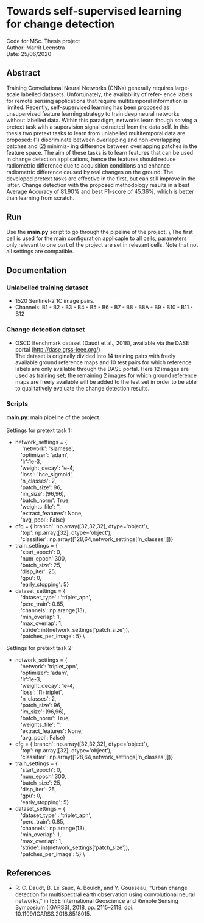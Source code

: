 # Towards self-supervised learning for change detection
Code for MSc. Thesis project \
Author: Marrit Leenstra \
Date: 25/06/2020

## Abstract
Training Convolutional Neural Networks (CNNs) generally requires large-scale labelled datasets. Unfortunately, the availability of refer-
ence labels for remote sensing applications that require multitemporal information is limited. Recently, self-supervised learning has been
proposed as unsupervised feature learning strategy to train deep neural networks without labelled data. Within this paradigm, networks
learn though solving a pretext task with a supervision signal extracted from the data self. In this thesis two pretext tasks to learn
from unlabelled multitemporal data are proposed: (1) discriminate between overlapping and non-overlapping patches and (2) minimiz-
ing difference between overlapping patches in the feature space. The aim of these tasks is to learn features that can be used in change
detection applications, hence the features should reduce radiometric difference due to acquisition conditions and enhance radiometric
difference caused by real changes on the ground. The developed pretext tasks are effective in the first, but can still improve in the latter.
Change detection with the proposed methodology results in a best Average Accuracy of 81.90% and best F1-score of 45.36%, which is
better than learning from scratch.

## Run
Use the **main.py** script to go through the pipeline of the project. \ 
The first cell is used for the main configuration applicaple to all cells, parameters only relevant to one part of the project are set in relevant cells. Note that not all settings are compatible.

## Documentation
### Unlabelled training dataset
* 1520 Sentinel-2 1C image pairs. 
* Channels: B1 - B2 - B3 - B4 - B5 - B6 - B7 - B8 - B8A - B9 - B10 - B11 - B12

### Change detection dataset
* OSCD Benchmark dataset (Daudt et al., 2018), available via the DASE portal (http://dase.grss-ieee.org/) \
The dataset is originally divided into 14 training pairs with freely available ground reference maps and 10 test pairs for which reference labels are only
available through the DASE portal. Here 12 images are used as training set; the remaining 2 images for which ground reference maps are freely available will be added to the test set in order to be able to qualitatively evaluate the change detection results.

### Scripts
**main.py**: main pipeline of the project. \
\
Settings for pretext task 1: 
* network_settings = { \
&emsp; 'network': 'siamese', \
&emsp;'optimizer': 'adam', \
&emsp;'lr':1e-3, \
    &emsp;'weight_decay': 1e-4, \
    &emsp;'loss': 'bce_sigmoid', \
    &emsp;'n_classes': 2, \
    &emsp;'patch_size': 96, \
    &emsp;'im_size': (96,96), \
    &emsp;'batch_norm': True, \
    &emsp;'weights_file': '', \
    &emsp;'extract_features': None, \
    &emsp;'avg_pool': False} 
* cfg = {'branch': np.array([32,32,32], dtype='object'),  \
       &emsp;'top': np.array([32], dtype='object'), \
       &emsp;'classifier': np.array([128,64,network_settings['n_classes']])} 
* train_settings = { \
    &emsp;'start_epoch': 0, \
    &emsp;'num_epoch':300, \
    &emsp;'batch_size': 25, \
    &emsp;'disp_iter': 25, \
    &emsp;'gpu': 0, \
    &emsp;'early_stopping': 5}
* dataset_settings = { \
    &emsp;'dataset_type' : 'triplet_apn', \
    &emsp;'perc_train': 0.85, \
    &emsp;'channels': np.arange(13), \
    &emsp;'min_overlap': 1,  \
    &emsp;'max_overlap': 1, \
    &emsp;'stride': int(network_settings['patch_size']), \
    &emsp;'patches_per_image': 5} \
    
Settings for pretext task 2: 
* network_settings = { \
    &emsp;'network': 'triplet_apn',  \
    &emsp;'optimizer': 'adam', \
    &emsp;'lr':1e-3, \
    &emsp;'weight_decay': 1e-4, \
    &emsp;'loss': 'l1+triplet', \
    &emsp;'n_classes': 2, \
    &emsp;'patch_size': 96, \
    &emsp;'im_size': (96,96), \
    &emsp;'batch_norm': True, \
    &emsp;'weights_file': '', \
    &emsp;'extract_features': None, \
    &emsp;'avg_pool': False} 
* cfg = {'branch': np.array([32,32,32], dtype='object'),  \
       &emsp;'top': np.array([32], dtype='object'), \
       &emsp;'classifier': np.array([128,64,network_settings['n_classes']])} 
* train_settings = { \
    &emsp;'start_epoch': 0, \
    &emsp;'num_epoch':300, \
    &emsp;'batch_size': 25, \
    &emsp;'disp_iter': 25, \
    &emsp;'gpu': 0, \
    &emsp;'early_stopping': 5}
* dataset_settings = { \
    &emsp;'dataset_type' : 'triplet_apn', \
    &emsp;'perc_train': 0.85, \
    &emsp;'channels': np.arange(13), \
    &emsp;'min_overlap': 1,  \
    &emsp;'max_overlap': 1, \
    &emsp;'stride': int(network_settings['patch_size']), \
    &emsp;'patches_per_image': 5} \

## References
* R. C. Daudt, B. Le Saux, A. Boulch, and Y. Gousseau, “Urban change detection for multispectral earth observation using convolutional neural networks,” in IEEE International Geoscience and Remote Sensing Symposium (IGARSS), 2018, pp. 2115–2118. doi: 10.1109/IGARSS.2018.8518015.
